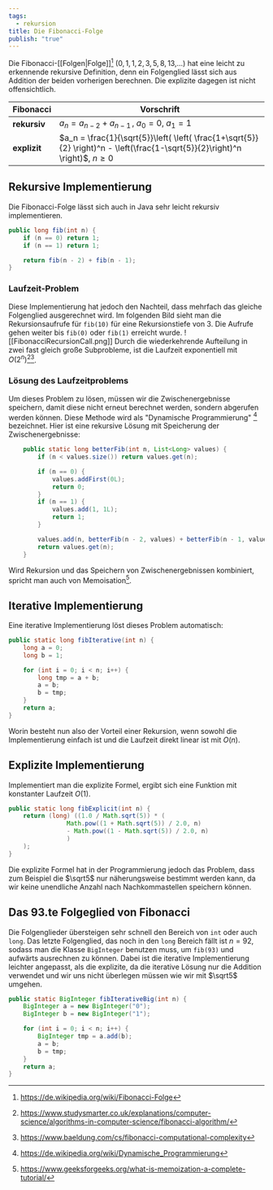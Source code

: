 ```yaml
---
tags:
  - rekursion
title: Die Fibonacci-Folge
publish: "true"
---
```

Die Fibonacci-[[Folgen|Folge]][^1]  ($0,1,1,2,3,5,8,13,$...) hat eine leicht zu erkennende rekursive Definition, denn ein Folgenglied lässt sich aus Addition der beiden vorherigen berechnen. Die explizite dagegen ist nicht offensichtlich.

| Fibonacci    | Vorschrift                                                                                                                       |
| ------------ | -------------------------------------------------------------------------------------------------------------------------------- |
| **rekursiv** | $a_n = a_{n-2} + a_{n-1}\,$, $a_0 = 0$, $a_1=1$                                                                                  |
| **explizit** | $a_n = \frac{1}{\sqrt{5}}\left( \left( \frac{1+\sqrt{5}}{2} \right)^n - \left(\frac{1-\sqrt{5}}{2}\right)^n  \right)$, $n \geq0$ |
## Rekursive Implementierung
Die Fibonacci-Folge lässt sich auch in Java sehr leicht rekursiv implementieren.
```java
public long fib(int n) {
    if (n == 0) return 1;
    if (n == 1) return 1;

	return fib(n - 2) + fib(n - 1);
}
```

### Laufzeit-Problem
Diese Implementierung hat jedoch den Nachteil, dass mehrfach das gleiche Folgenglied ausgerechnet wird. Im folgenden Bild sieht man die Rekursionsaufrufe für `fib(10)` für eine Rekursionstiefe von 3. Die Aufrufe gehen weiter bis `fib(0)` oder `fib(1)` erreicht wurde.
![[FibonacciRecursionCall.png]]
Durch die wiederkehrende Aufteilung in zwei fast gleich große Subprobleme, ist die Laufzeit exponentiell mit $O(2^n)$[^2][^3]. 

### Lösung des Laufzeitproblems
Um dieses Problem zu lösen, müssen wir die Zwischenergebnisse speichern, damit diese nicht erneut berechnet werden, sondern abgerufen werden können. Diese Methode wird als "Dynamische Programmierung" [^4] bezeichnet.
Hier ist eine rekursive Lösung mit Speicherung der Zwischenergebnisse:

```java
    public static long betterFib(int n, List<Long> values) {
        if (n < values.size()) return values.get(n);

        if (n == 0) {
            values.addFirst(0L);
            return 0;
        }
        if (n == 1) {
            values.add(1, 1L);
            return 1;
        }

        values.add(n, betterFib(n - 2, values) + betterFib(n - 1, values));
        return values.get(n);
    }
```

Wird Rekursion und das Speichern von Zwischenergebnissen kombiniert, spricht man auch von Memoisation[^5].

## Iterative Implementierung
Eine iterative Implementierung löst dieses Problem automatisch:

```java
public static long fibIterative(int n) {
	long a = 0;
	long b = 1;

	for (int i = 0; i < n; i++) {
		long tmp = a + b;
		a = b;
		b = tmp;
	}
	return a;
}
```
Worin besteht nun also der Vorteil einer Rekursion, wenn sowohl die Implementierung einfach ist und die Laufzeit direkt linear ist mit $O(n)$.

## Explizite Implementierung
Implementiert man die explizite Formel, ergibt sich eine Funktion mit konstanter Laufzeit $O(1)$. 

```java
public static long fibExplicit(int n) {
	return (long) ((1.0 / Math.sqrt(5)) * (
				Math.pow((1 + Math.sqrt(5)) / 2.0, n)
				- Math.pow((1 - Math.sqrt(5)) / 2.0, n)
				)
	);
}
```
Die explizite Formel hat in der Programmierung jedoch das Problem, dass zum Beispiel die $\sqrt5$ nur näherungsweise bestimmt werden kann, da wir keine unendliche Anzahl nach Nachkommastellen speichern können.

## Das 93.te Folgeglied von Fibonacci
Die Folgenglieder übersteigen sehr schnell den Bereich von `int` oder auch `long`. Das letzte Folgenglied, das noch in den `long` Bereich fällt ist $n=92$, sodass man die Klasse `BigInteger` benutzen muss, um `fib(93)` und aufwärts ausrechnen zu können. Dabei ist die iterative Implementierung leichter angepasst, als die explizite, da die iterative Lösung nur die Addition verwendet und wir uns nicht überlegen müssen wie wir mit $\sqrt5$ umgehen.

```java
public static BigInteger fibIterativeBig(int n) {
	BigInteger a = new BigInteger("0");
	BigInteger b = new BigInteger("1");

	for (int i = 0; i < n; i++) {
		BigInteger tmp = a.add(b);
		a = b;
		b = tmp;
	}
	return a;
}
```


[^1]: https://de.wikipedia.org/wiki/Fibonacci-Folge
[^2]: https://www.studysmarter.co.uk/explanations/computer-science/algorithms-in-computer-science/fibonacci-algorithm/
[^3]: https://www.baeldung.com/cs/fibonacci-computational-complexity
[^4]: https://de.wikipedia.org/wiki/Dynamische_Programmierung
[^5]: https://www.geeksforgeeks.org/what-is-memoization-a-complete-tutorial/